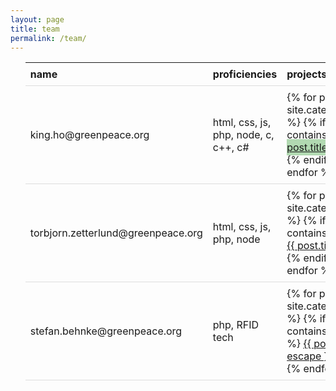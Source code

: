 ```yaml
---
layout: page
title: team
permalink: /team/
---
```

<style type="text/css">
table {
  border-collapse: collapse;
  width: 100%;
}

th, td {
  padding: 8px;
  text-align: left;
  border-bottom: 1px solid #ddd;
}

tr:hover{
  background-color:#f5f5f5
}
.projectlink {
  background : rgba(0, 132, 0, 0.3);
  padding:3px;
}
</style>
<ul class="post-list">
  <table>
    <thead>
      <th>name</th>
      <th>proficiencies</th>
      <th>projects</th>
      <th>location</th>
    </thead>
    <tr>
      <td>king.ho@greenpeace.org</td>
      <td>html, css, js, php, node, c, c++, c#</td>
      <td>
        {% for post in site.categories.project %}
        {% if post.tags contains 'kiho' %}
          <a class='projectlink' href='{{ post.url | relative_url }}'>{{ post.title | escape }}</a>
        {% endif %}
        {% endfor %}
      <td>Amsterdam, Netherlands</td>
    </tr>
    <tr>
      <td>torbjorn.zetterlund@greenpeace.org</td>
      <td>html, css, js, php, node</td>
      <td>
        {% for post in site.categories.project %}
        {% if post.tags contains 'tzetterl' %}
          <a href='{{ post.url | relative_url }}'>{{ post.title | escape }}</a>
        {% endif %}
        {% endfor %}
      </td>
      <td>Amsterdam, Netherlands</td>
    </tr>
    <tr>
      <td>stefan.behnke@greenpeace.org</td>
      <td>php, RFID tech</td>
      <td>
        {% for post in site.categories.project %}
        {% if post.tags contains 'sbehnke' %}
          <a href='{{ post.url | relative_url }}'>{{ post.title | escape }}</a>
        {% endif %}
        {% endfor %}
      </td>
      <td>Hamburg, Germany</td>
    </tr>
  </table>    
</ul>
